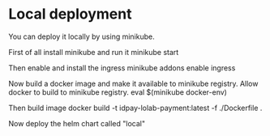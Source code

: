 # Local deployment

You can deploy it locally by using minikube.

First of all install minikube and run it
minikube start

Then enable and install the ingress
minikube addons enable ingress

Now build a docker image and make it available to minikube registry.
Allow docker to build to minikube registry.
eval $(minikube docker-env)

Then build image
docker build -t idpay-lolab-payment:latest -f ./Dockerfile .

Now deploy the helm chart called "local"

